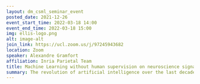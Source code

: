 ```yaml
---
layout: dm_csml_seminar_event
posted_date: 2021-12-26
event_start_time: 2022-03-18 14:00
event_end_time: 2022-03-18 15:00
img: ellis-logo.png
alt: image-alt
join_link: https://ucl.zoom.us/j/97245943682
location: Zoom
speaker: Alexandre Gramfort
affiliation: Inria Parietal Team
title: Machine Learning without human supervision on neuroscience signals
summary: The revolution of artificial intelligence over the last decade has been made possible by statistical machine learning, and in particular by supervised learning where algorithms are given the labels associated with each observation. Although very efficient, this approach faces several difficulties in a neuroscience and more broadly in a medical context: one needs enough labels, one needs good labels, and sometimes simply defining what are the labels is problematic... While pure unsupervised learning can be tempting it leads to other kinds of difficulties, namely model selection, validation and results interpretation which is often challenging beyond computer vision and natural language processing. In my presentation, I will discuss recent strategies we have explored in my team to bring AI and neuroscience together by leveraging large EEG and fMRI datasets and without relying on tedious or costly human annotations. I will first present how self-supervised learning allows to reveal structures in EEG data [1], before explaining how fMRI and pretained language models can help us decipher language processing in the brain [2, 3]. Finally I will present how old ideas from latent factor models with independence assumptions can help us make sense of neuroimaging data collected when subjects are exposed to uncontroled naturalistic stimuli [4,5]. References: [1] Banville, H., Chehab, O., Hyvärinen, A., Engemann, D. and Gramfort, A. (2020), Uncovering the structure of clinical EEG signals with self-supervised learning, J. Neural Engineering. [2] Caucheteux, C, Gramfort, A, King, J.-R. (2021), Model-based analysis of brain activity reveals the hierarchy of language in 305 subjects, Proc. EMNLP Findings, 2021. [3] Caucheteux, C, Gramfort, A, King, J.-R. (2021), Disentangling Syntax and Semantics in the Brain with Deep Networks, Proc. ICML. [4] Richard, H., Gresele, L., Hyvärinen, A., Thirion, B., Gramfort, A., Ablin, P. (2020), Modeling Shared Responses in Neuroimaging Studies through MultiView ICA, Proc. NeurIPS. [5] Richard, H., Ablin, P., Thirion, B., Gramfort, A., Hyvärinen, A., P. (2021), Shared Independent Component Analysis for Multi-Subject Neuroimaging, Proc. NeurIPS
---
```

